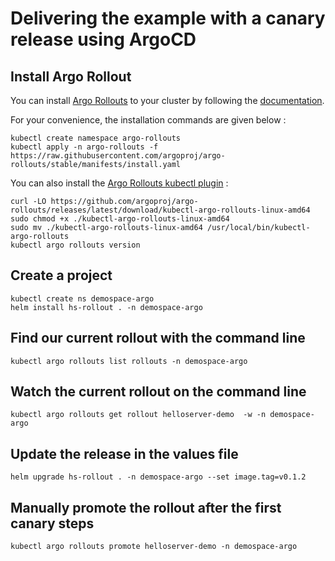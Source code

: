 # Delivering the example with a canary release using ArgoCD

## Install Argo Rollout

You can install [Argo Rollouts](https://argoproj.github.io/argo-rollouts/concepts/#concepts) to your cluster by following the [documentation](https://argoproj.github.io/argo-rollouts/installation/#installation).

For your convenience, the installation commands are given below :

```
kubectl create namespace argo-rollouts
kubectl apply -n argo-rollouts -f https://raw.githubusercontent.com/argoproj/argo-rollouts/stable/manifests/install.yaml
```

You can also install the [Argo Rollouts kubectl plugin](https://argoproj.github.io/argo-rollouts/installation/#kubectl-plugin-installation) :

```
curl -LO https://github.com/argoproj/argo-rollouts/releases/latest/download/kubectl-argo-rollouts-linux-amd64
sudo chmod +x ./kubectl-argo-rollouts-linux-amd64
sudo mv ./kubectl-argo-rollouts-linux-amd64 /usr/local/bin/kubectl-argo-rollouts
kubectl argo rollouts version
```

## Create a project

```
kubectl create ns demospace-argo
helm install hs-rollout . -n demospace-argo
```

## Find our current rollout with the command line

```
kubectl argo rollouts list rollouts -n demospace-argo
```

## Watch the current rollout on the command line

```
kubectl argo rollouts get rollout helloserver-demo  -w -n demospace-argo
```

## Update the release in the values file

```
helm upgrade hs-rollout . -n demospace-argo --set image.tag=v0.1.2
```

## Manually promote the rollout after the first canary steps

```
kubectl argo rollouts promote helloserver-demo -n demospace-argo
```
